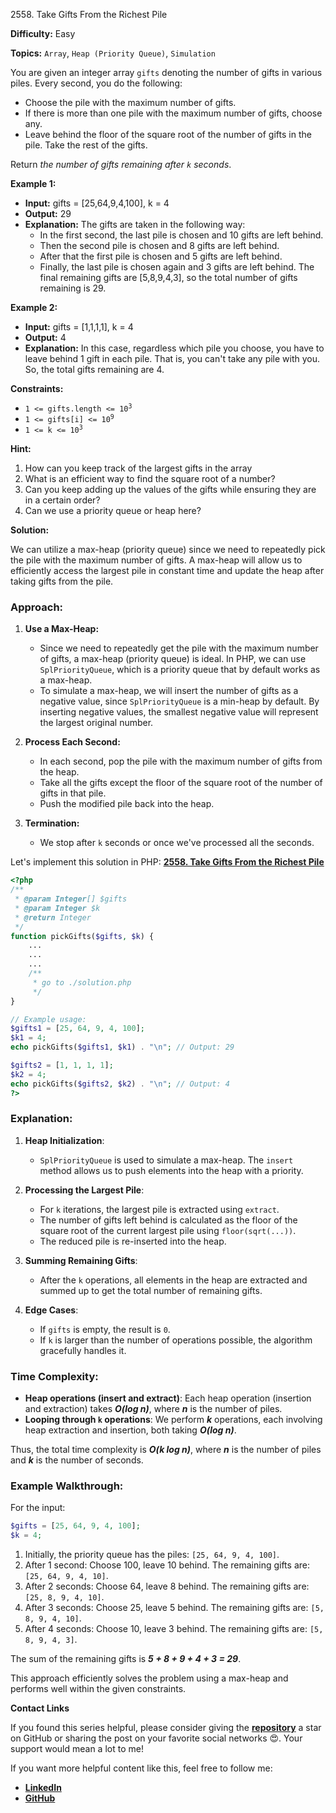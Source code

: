 2558\. Take Gifts From the Richest Pile

**Difficulty:** Easy

**Topics:** `Array`, `Heap (Priority Queue)`, `Simulation`

You are given an integer array `gifts` denoting the number of gifts in various piles. Every second, you do the following:

- Choose the pile with the maximum number of gifts.
- If there is more than one pile with the maximum number of gifts, choose any.
- Leave behind the floor of the square root of the number of gifts in the pile. Take the rest of the gifts.

Return _the number of gifts remaining after `k` seconds_.

**Example 1:**

- **Input:** gifts = [25,64,9,4,100], k = 4
- **Output:** 29
- **Explanation:** The gifts are taken in the following way:
  - In the first second, the last pile is chosen and 10 gifts are left behind.
  - Then the second pile is chosen and 8 gifts are left behind.
  - After that the first pile is chosen and 5 gifts are left behind.
  - Finally, the last pile is chosen again and 3 gifts are left behind.
    The final remaining gifts are [5,8,9,4,3], so the total number of gifts remaining is 29.

**Example 2:**

- **Input:** gifts = [1,1,1,1], k = 4
- **Output:** 4
- **Explanation:** In this case, regardless which pile you choose, you have to leave behind 1 gift in each pile.
  That is, you can't take any pile with you.
  So, the total gifts remaining are 4.



**Constraints:**

- <code>1 <= gifts.length <= 10<sup>3</sup></code>
- <code>1 <= gifts[i] <= 10<sup>9</sup></code>
- <code>1 <= k <= 10<sup>3</sup></code>


**Hint:**
1. How can you keep track of the largest gifts in the array
2. What is an efficient way to find the square root of a number?
3. Can you keep adding up the values of the gifts while ensuring they are in a certain order?
4. Can we use a priority queue or heap here?



**Solution:**

We can utilize a max-heap (priority queue) since we need to repeatedly pick the pile with the maximum number of gifts. A max-heap will allow us to efficiently access the largest pile in constant time and update the heap after taking gifts from the pile.

### Approach:

1. **Use a Max-Heap:**
   - Since we need to repeatedly get the pile with the maximum number of gifts, a max-heap (priority queue) is ideal. In PHP, we can use `SplPriorityQueue`, which is a priority queue that by default works as a max-heap.
   - To simulate a max-heap, we will insert the number of gifts as a negative value, since `SplPriorityQueue` is a min-heap by default. By inserting negative values, the smallest negative value will represent the largest original number.

2. **Process Each Second:**
   - In each second, pop the pile with the maximum number of gifts from the heap.
   - Take all the gifts except the floor of the square root of the number of gifts in that pile.
   - Push the modified pile back into the heap.

3. **Termination:**
   - We stop after `k` seconds or once we've processed all the seconds.

Let's implement this solution in PHP: **[2558. Take Gifts From the Richest Pile](https://github.com/mah-shamim/leet-code-in-php/tree/main/algorithms/002558-take-gifts-from-the-richest-pile/solution.php)**

```php
<?php
/**
 * @param Integer[] $gifts
 * @param Integer $k
 * @return Integer
 */
function pickGifts($gifts, $k) {
    ...
    ...
    ...
    /**
     * go to ./solution.php
     */
}

// Example usage:
$gifts1 = [25, 64, 9, 4, 100];
$k1 = 4;
echo pickGifts($gifts1, $k1) . "\n"; // Output: 29

$gifts2 = [1, 1, 1, 1];
$k2 = 4;
echo pickGifts($gifts2, $k2) . "\n"; // Output: 4
?>
```

### Explanation:

1. **Heap Initialization**:
   - `SplPriorityQueue` is used to simulate a max-heap. The `insert` method allows us to push elements into the heap with a priority.

2. **Processing the Largest Pile**:
   - For `k` iterations, the largest pile is extracted using `extract`.
   - The number of gifts left behind is calculated as the floor of the square root of the current largest pile using `floor(sqrt(...))`.
   - The reduced pile is re-inserted into the heap.

3. **Summing Remaining Gifts**:
   - After the `k` operations, all elements in the heap are extracted and summed up to get the total number of remaining gifts.

4. **Edge Cases**:
   - If `gifts` is empty, the result is `0`.
   - If `k` is larger than the number of operations possible, the algorithm gracefully handles it.

### Time Complexity:

- **Heap operations (insert and extract)**: Each heap operation (insertion and extraction) takes _**O(log n)**_, where _**n**_ is the number of piles.
- **Looping through `k` operations**: We perform _**k**_ operations, each involving heap extraction and insertion, both taking _**O(log n)**_.

Thus, the total time complexity is _**O(k log n)**_, where _**n**_ is the number of piles and _**k**_ is the number of seconds.

### Example Walkthrough:

For the input:

```php
$gifts = [25, 64, 9, 4, 100];
$k = 4;
```

1. Initially, the priority queue has the piles: `[25, 64, 9, 4, 100]`.
2. After 1 second: Choose 100, leave 10 behind. The remaining gifts are: `[25, 64, 9, 4, 10]`.
3. After 2 seconds: Choose 64, leave 8 behind. The remaining gifts are: `[25, 8, 9, 4, 10]`.
4. After 3 seconds: Choose 25, leave 5 behind. The remaining gifts are: `[5, 8, 9, 4, 10]`.
5. After 4 seconds: Choose 10, leave 3 behind. The remaining gifts are: `[5, 8, 9, 4, 3]`.

The sum of the remaining gifts is _**5 + 8 + 9 + 4 + 3 = 29**_.

This approach efficiently solves the problem using a max-heap and performs well within the given constraints.

**Contact Links**

If you found this series helpful, please consider giving the **[repository](https://github.com/mah-shamim/leet-code-in-php)** a star on GitHub or sharing the post on your favorite social networks 😍. Your support would mean a lot to me!

If you want more helpful content like this, feel free to follow me:

- **[LinkedIn](https://www.linkedin.com/in/arifulhaque/)**
- **[GitHub](https://github.com/mah-shamim)**
